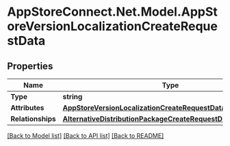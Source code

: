# AppStoreConnect.Net.Model.AppStoreVersionLocalizationCreateRequestData

## Properties

Name | Type | Description | Notes
------------ | ------------- | ------------- | -------------
**Type** | **string** |  | 
**Attributes** | [**AppStoreVersionLocalizationCreateRequestDataAttributes**](AppStoreVersionLocalizationCreateRequestDataAttributes.md) |  | 
**Relationships** | [**AlternativeDistributionPackageCreateRequestDataRelationships**](AlternativeDistributionPackageCreateRequestDataRelationships.md) |  | 

[[Back to Model list]](../README.md#documentation-for-models) [[Back to API list]](../README.md#documentation-for-api-endpoints) [[Back to README]](../README.md)

